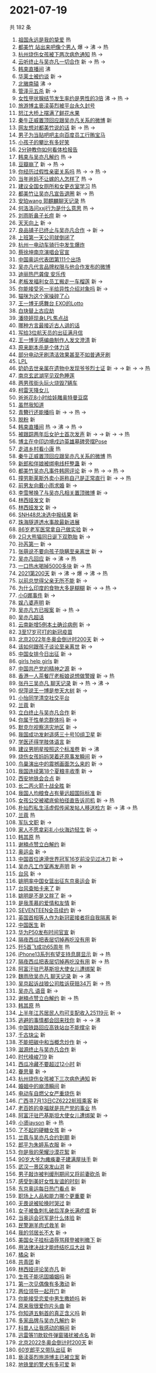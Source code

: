 # 2021-07-19

共 182 条

<!-- BEGIN -->
<!-- 最后更新时间 Mon Jul 19 2021 14:23:52 GMT+0800 (China Standard Time) -->

1. [祖国永远是我的挚爱](https://s.weibo.com//weibo?q=%23%E7%A5%96%E5%9B%BD%E6%B0%B8%E8%BF%9C%E6%98%AF%E6%88%91%E7%9A%84%E6%8C%9A%E7%88%B1%23&Refer=new_time)
   热
1. [都美竹 站出来吧像个男人](https://s.weibo.com//weibo?q=%E9%83%BD%E7%BE%8E%E7%AB%B9%20%E7%AB%99%E5%87%BA%E6%9D%A5%E5%90%A7%E5%83%8F%E4%B8%AA%E7%94%B7%E4%BA%BA&Refer=top)
   爆 -> 沸 -> 热
1. [杭州烧伤女孩被下两次病危通知](https://s.weibo.com//weibo?q=%23%E6%9D%AD%E5%B7%9E%E7%83%A7%E4%BC%A4%E5%A5%B3%E5%AD%A9%E8%A2%AB%E4%B8%8B%E4%B8%A4%E6%AC%A1%E7%97%85%E5%8D%B1%E9%80%9A%E7%9F%A5%23&Refer=top)
   热 ->
1. [云听终止与吴亦凡一切合作](https://s.weibo.com//weibo?q=%23%E4%BA%91%E5%90%AC%E7%BB%88%E6%AD%A2%E4%B8%8E%E5%90%B4%E4%BA%A6%E5%87%A1%E4%B8%80%E5%88%87%E5%90%88%E4%BD%9C%23&Refer=top)
   新 -> 热 ->
1. [韩束直播间](https://s.weibo.com//weibo?q=%E9%9F%A9%E6%9D%9F%E7%9B%B4%E6%92%AD%E9%97%B4&Refer=top)
   沸
1. [华莱士被约谈](https://s.weibo.com//weibo?q=%23%E5%8D%8E%E8%8E%B1%E5%A3%AB%E8%A2%AB%E7%BA%A6%E8%B0%88%23&Refer=top)
   新 ->
1. [北辙南辕](https://s.weibo.com//weibo?q=%E5%8C%97%E8%BE%99%E5%8D%97%E8%BE%95&Refer=top)
   沸 ->
1. [管泽元五杀](https://s.weibo.com//weibo?q=%23%E7%AE%A1%E6%B3%BD%E5%85%83%E4%BA%94%E6%9D%80%23&Refer=top)
   新 ->
1. [女性甲状腺结节发生率约是男性的3倍](https://s.weibo.com//weibo?q=%23%E5%A5%B3%E6%80%A7%E7%94%B2%E7%8A%B6%E8%85%BA%E7%BB%93%E8%8A%82%E5%8F%91%E7%94%9F%E7%8E%87%E7%BA%A6%E6%98%AF%E7%94%B7%E6%80%A7%E7%9A%843%E5%80%8D%23&Refer=top)
   沸 -> 热 ->
1. [旅游博主亵渎英烈被平台永久封号](https://s.weibo.com//weibo?q=%23%E6%97%85%E6%B8%B8%E5%8D%9A%E4%B8%BB%E4%BA%B5%E6%B8%8E%E8%8B%B1%E7%83%88%E8%A2%AB%E5%B9%B3%E5%8F%B0%E6%B0%B8%E4%B9%85%E5%B0%81%E5%8F%B7%23&Refer=top)
1. [怒江大桥上摆满了鲜花水果](https://s.weibo.com//weibo?q=%23%E6%80%92%E6%B1%9F%E5%A4%A7%E6%A1%A5%E4%B8%8A%E6%91%86%E6%BB%A1%E4%BA%86%E9%B2%9C%E8%8A%B1%E6%B0%B4%E6%9E%9C%23&Refer=top)
1. [秦牛正威置顶回应跟吴亦凡关系的微博](https://s.weibo.com//weibo?q=%E7%A7%A6%E7%89%9B%E6%AD%A3%E5%A8%81%E7%BD%AE%E9%A1%B6%E5%9B%9E%E5%BA%94%E8%B7%9F%E5%90%B4%E4%BA%A6%E5%87%A1%E5%85%B3%E7%B3%BB%E7%9A%84%E5%BE%AE%E5%8D%9A&Refer=top)
   新
1. [网友想对都美竹说的话](https://s.weibo.com//weibo?q=%23%E7%BD%91%E5%8F%8B%E6%83%B3%E5%AF%B9%E9%83%BD%E7%BE%8E%E7%AB%B9%E8%AF%B4%E7%9A%84%E8%AF%9D%23&Refer=top)
   新 -> 热 ->
1. [男子为当贴吧吧主向百度员工行贿宝马](https://s.weibo.com//weibo?q=%23%E7%94%B7%E5%AD%90%E4%B8%BA%E5%BD%93%E8%B4%B4%E5%90%A7%E5%90%A7%E4%B8%BB%E5%90%91%E7%99%BE%E5%BA%A6%E5%91%98%E5%B7%A5%E8%A1%8C%E8%B4%BF%E5%AE%9D%E9%A9%AC%23&Refer=top)
1. [小孩子的攀比有多好笑](https://s.weibo.com//weibo?q=%23%E5%B0%8F%E5%AD%A9%E5%AD%90%E7%9A%84%E6%94%80%E6%AF%94%E6%9C%89%E5%A4%9A%E5%A5%BD%E7%AC%91%23&Refer=top)
1. [2分钟教你如何看体检报告](https://s.weibo.com//weibo?q=%232%E5%88%86%E9%92%9F%E6%95%99%E4%BD%A0%E5%A6%82%E4%BD%95%E7%9C%8B%E4%BD%93%E6%A3%80%E6%8A%A5%E5%91%8A%23&Refer=top)
1. [韩束与吴亦凡解约](https://s.weibo.com//weibo?q=%23%E9%9F%A9%E6%9D%9F%E4%B8%8E%E5%90%B4%E4%BA%A6%E5%87%A1%E8%A7%A3%E7%BA%A6%23&Refer=top)
   热 ->
1. [豆瓣崩了](https://s.weibo.com//weibo?q=%23%E8%B1%86%E7%93%A3%E5%B4%A9%E4%BA%86%23&Refer=top)
   新 -> 热 ->
1. [你经历过假性亲密关系吗](https://s.weibo.com//weibo?q=%23%E4%BD%A0%E7%BB%8F%E5%8E%86%E8%BF%87%E5%81%87%E6%80%A7%E4%BA%B2%E5%AF%86%E5%85%B3%E7%B3%BB%E5%90%97%23&Refer=top)
   热 -> -> 热 ->
1. [当年爸妈不让嫁的人怎样了](https://s.weibo.com//weibo?q=%23%E5%BD%93%E5%B9%B4%E7%88%B8%E5%A6%88%E4%B8%8D%E8%AE%A9%E5%AB%81%E7%9A%84%E4%BA%BA%E6%80%8E%E6%A0%B7%E4%BA%86%23&Refer=top)
   热 ->
1. [建议全国女厕所和女更衣室学习](https://s.weibo.com//weibo?q=%23%E5%BB%BA%E8%AE%AE%E5%85%A8%E5%9B%BD%E5%A5%B3%E5%8E%95%E6%89%80%E5%92%8C%E5%A5%B3%E6%9B%B4%E8%A1%A3%E5%AE%A4%E5%AD%A6%E4%B9%A0%23&Refer=top)
   热
1. [都美竹让吴亦凡宣告退圈](https://s.weibo.com//weibo?q=%23%E9%83%BD%E7%BE%8E%E7%AB%B9%E8%AE%A9%E5%90%B4%E4%BA%A6%E5%87%A1%E5%AE%A3%E5%91%8A%E9%80%80%E5%9C%88%23&Refer=top)
   新 -> 热
1. [安珀wang 郭麒麟聊天记录](https://s.weibo.com//weibo?q=%E5%AE%89%E7%8F%80wang%20%E9%83%AD%E9%BA%92%E9%BA%9F%E8%81%8A%E5%A4%A9%E8%AE%B0%E5%BD%95&Refer=top)
   热
1. [何洛洛问xxj行为是什么意思](https://s.weibo.com//weibo?q=%23%E4%BD%95%E6%B4%9B%E6%B4%9B%E9%97%AExxj%E8%A1%8C%E4%B8%BA%E6%98%AF%E4%BB%80%E4%B9%88%E6%84%8F%E6%80%9D%23&Refer=top)
   热 ->
1. [刘雨昕鼻子长痘](https://s.weibo.com//weibo?q=%23%E5%88%98%E9%9B%A8%E6%98%95%E9%BC%BB%E5%AD%90%E9%95%BF%E7%97%98%23&Refer=top)
   新 ->
1. [天天向上](https://s.weibo.com//weibo?q=%E5%A4%A9%E5%A4%A9%E5%90%91%E4%B8%8A&Refer=top)
   新 ->
1. [良品铺子已终止与吴亦凡合作](https://s.weibo.com//weibo?q=%23%E8%89%AF%E5%93%81%E9%93%BA%E5%AD%90%E5%B7%B2%E7%BB%88%E6%AD%A2%E4%B8%8E%E5%90%B4%E4%BA%A6%E5%87%A1%E5%90%88%E4%BD%9C%23&Refer=top)
   -> 新 ->
1. [上班第一天公司就倒闭了](https://s.weibo.com//weibo?q=%23%E4%B8%8A%E7%8F%AD%E7%AC%AC%E4%B8%80%E5%A4%A9%E5%85%AC%E5%8F%B8%E5%B0%B1%E5%80%92%E9%97%AD%E4%BA%86%23&Refer=top)
1. [杭州一电动车骑行中发生爆炸](https://s.weibo.com//weibo?q=%23%E6%9D%AD%E5%B7%9E%E4%B8%80%E7%94%B5%E5%8A%A8%E8%BD%A6%E9%AA%91%E8%A1%8C%E4%B8%AD%E5%8F%91%E7%94%9F%E7%88%86%E7%82%B8%23&Refer=top)
1. [蔡徐坤南京演唱会官宣](https://s.weibo.com//weibo?q=%23%E8%94%A1%E5%BE%90%E5%9D%A4%E5%8D%97%E4%BA%AC%E6%BC%94%E5%94%B1%E4%BC%9A%E5%AE%98%E5%AE%A3%23&Refer=top)
1. [中国奥运代表团第111个出场](https://s.weibo.com//weibo?q=%23%E4%B8%AD%E5%9B%BD%E5%A5%A5%E8%BF%90%E4%BB%A3%E8%A1%A8%E5%9B%A2%E7%AC%AC111%E4%B8%AA%E5%87%BA%E5%9C%BA%23&Refer=top)
1. [吴亦凡代言品牌权限与他合作发布的微博](https://s.weibo.com//weibo?q=%23%E5%90%B4%E4%BA%A6%E5%87%A1%E4%BB%A3%E8%A8%80%E5%93%81%E7%89%8C%E6%9D%83%E9%99%90%E4%B8%8E%E4%BB%96%E5%90%88%E4%BD%9C%E5%8F%91%E5%B8%83%E7%9A%84%E5%BE%AE%E5%8D%9A%23&Refer=top)
1. [迪丽热巴龚俊 安乐传](https://s.weibo.com//weibo?q=%E8%BF%AA%E4%B8%BD%E7%83%AD%E5%B7%B4%E9%BE%9A%E4%BF%8A%20%E5%AE%89%E4%B9%90%E4%BC%A0&Refer=top)
1. [老板发福利女员工搬走一车榴莲](https://s.weibo.com//weibo?q=%23%E8%80%81%E6%9D%BF%E5%8F%91%E7%A6%8F%E5%88%A9%E5%A5%B3%E5%91%98%E5%B7%A5%E6%90%AC%E8%B5%B0%E4%B8%80%E8%BD%A6%E6%A6%B4%E8%8E%B2%23&Refer=top)
   新 ->
1. [你能接受另一半给异性介绍对象吗](https://s.weibo.com//weibo?q=%23%E4%BD%A0%E8%83%BD%E6%8E%A5%E5%8F%97%E5%8F%A6%E4%B8%80%E5%8D%8A%E7%BB%99%E5%BC%82%E6%80%A7%E4%BB%8B%E7%BB%8D%E5%AF%B9%E8%B1%A1%E5%90%97%23&Refer=top)
   新 ->
1. [猫咪为这个家操碎了心](https://s.weibo.com//weibo?q=%23%E7%8C%AB%E5%92%AA%E4%B8%BA%E8%BF%99%E4%B8%AA%E5%AE%B6%E6%93%8D%E7%A2%8E%E4%BA%86%E5%BF%83%23&Refer=top)
1. [王一博无感舞台 EXO的Lotto](https://s.weibo.com//weibo?q=%E7%8E%8B%E4%B8%80%E5%8D%9A%E6%97%A0%E6%84%9F%E8%88%9E%E5%8F%B0%20EXO%E7%9A%84Lotto&Refer=top)
1. [白玦替上古应劫](https://s.weibo.com//weibo?q=%23%E7%99%BD%E7%8E%A6%E6%9B%BF%E4%B8%8A%E5%8F%A4%E5%BA%94%E5%8A%AB%23&Refer=top)
1. [潘晓婷现身LPL焦点战](https://s.weibo.com//weibo?q=%23%E6%BD%98%E6%99%93%E5%A9%B7%E7%8E%B0%E8%BA%ABLPL%E7%84%A6%E7%82%B9%E6%88%98%23&Refer=top)
1. [哪种方言最接近古人讲的话](https://s.weibo.com//weibo?q=%23%E5%93%AA%E7%A7%8D%E6%96%B9%E8%A8%80%E6%9C%80%E6%8E%A5%E8%BF%91%E5%8F%A4%E4%BA%BA%E8%AE%B2%E7%9A%84%E8%AF%9D%23&Refer=top)
1. [写给3位航天员的出征满月信](https://s.weibo.com//weibo?q=%23%E5%86%99%E7%BB%993%E4%BD%8D%E8%88%AA%E5%A4%A9%E5%91%98%E7%9A%84%E5%87%BA%E5%BE%81%E6%BB%A1%E6%9C%88%E4%BF%A1%23&Refer=top)
1. [王一博无感编曲制作人发文澄清](https://s.weibo.com//weibo?q=%23%E7%8E%8B%E4%B8%80%E5%8D%9A%E6%97%A0%E6%84%9F%E7%BC%96%E6%9B%B2%E5%88%B6%E4%BD%9C%E4%BA%BA%E5%8F%91%E6%96%87%E6%BE%84%E6%B8%85%23&Refer=top)
   新
1. [原来剧本杀是个体力活](https://s.weibo.com//weibo?q=%23%E5%8E%9F%E6%9D%A5%E5%89%A7%E6%9C%AC%E6%9D%80%E6%98%AF%E4%B8%AA%E4%BD%93%E5%8A%9B%E6%B4%BB%23&Refer=top)
1. [部分电动牙刷清洁效果甚至不如普通牙刷](https://s.weibo.com//weibo?q=%23%E9%83%A8%E5%88%86%E7%94%B5%E5%8A%A8%E7%89%99%E5%88%B7%E6%B8%85%E6%B4%81%E6%95%88%E6%9E%9C%E7%94%9A%E8%87%B3%E4%B8%8D%E5%A6%82%E6%99%AE%E9%80%9A%E7%89%99%E5%88%B7%23&Refer=top)
1. [LPL](https://s.weibo.com//weibo?q=LPL&Refer=top)
1. [奶奶去世亲属在遗物中发现爷爷烈士证](https://s.weibo.com//weibo?q=%23%E5%A5%B6%E5%A5%B6%E5%8E%BB%E4%B8%96%E4%BA%B2%E5%B1%9E%E5%9C%A8%E9%81%97%E7%89%A9%E4%B8%AD%E5%8F%91%E7%8E%B0%E7%88%B7%E7%88%B7%E7%83%88%E5%A3%AB%E8%AF%81%23&Refer=top)
   新 -> -> 新 -> -> 热
1. [南京玄武湖罕见双色睡莲](https://s.weibo.com//weibo?q=%23%E5%8D%97%E4%BA%AC%E7%8E%84%E6%AD%A6%E6%B9%96%E7%BD%95%E8%A7%81%E5%8F%8C%E8%89%B2%E7%9D%A1%E8%8E%B2%23&Refer=top)
1. [两男孩街头玩火烧毁7辆车](https://s.weibo.com//weibo?q=%23%E4%B8%A4%E7%94%B7%E5%AD%A9%E8%A1%97%E5%A4%B4%E7%8E%A9%E7%81%AB%E7%83%A7%E6%AF%817%E8%BE%86%E8%BD%A6%23&Refer=top)
1. [柯雷天降女儿](https://s.weibo.com//weibo?q=%23%E6%9F%AF%E9%9B%B7%E5%A4%A9%E9%99%8D%E5%A5%B3%E5%84%BF%23&Refer=top)
1. [爸爸花8小时给娃雕奥特曼豆腐](https://s.weibo.com//weibo?q=%23%E7%88%B8%E7%88%B8%E8%8A%B18%E5%B0%8F%E6%97%B6%E7%BB%99%E5%A8%83%E9%9B%95%E5%A5%A5%E7%89%B9%E6%9B%BC%E8%B1%86%E8%85%90%23&Refer=top)
1. [虽然我知道](https://s.weibo.com//weibo?q=%E8%99%BD%E7%84%B6%E6%88%91%E7%9F%A5%E9%81%93&Refer=top)
1. [青簪行还能播吗](https://s.weibo.com//weibo?q=%23%E9%9D%92%E7%B0%AA%E8%A1%8C%E8%BF%98%E8%83%BD%E6%92%AD%E5%90%97%23&Refer=top)
   新 -> -> 热 ->
1. [脱粉](https://s.weibo.com//weibo?q=%23%E8%84%B1%E7%B2%89%23&Refer=top) 新
1. [韩束直播间](https://s.weibo.com//weibo?q=%23%E9%9F%A9%E6%9D%9F%E7%9B%B4%E6%92%AD%E9%97%B4%23&Refer=top)
   热 -> 沸 -> 热 ->
1. [被跟踪两年后女护士首次发声](https://s.weibo.com//weibo?q=%23%E8%A2%AB%E8%B7%9F%E8%B8%AA%E4%B8%A4%E5%B9%B4%E5%90%8E%E5%A5%B3%E6%8A%A4%E5%A3%AB%E9%A6%96%E6%AC%A1%E5%8F%91%E5%A3%B0%23&Refer=top)
   新 -> -> 新 -> -> 热
1. [博主在中印边境戍边英雄墓碑旁摆Pose](https://s.weibo.com//weibo?q=%23%E5%8D%9A%E4%B8%BB%E5%9C%A8%E4%B8%AD%E5%8D%B0%E8%BE%B9%E5%A2%83%E6%88%8D%E8%BE%B9%E8%8B%B1%E9%9B%84%E5%A2%93%E7%A2%91%E6%97%81%E6%91%86Pose%23&Refer=top)
1. [走进乡村看小康](https://s.weibo.com//weibo?q=%23%E8%B5%B0%E8%BF%9B%E4%B9%A1%E6%9D%91%E7%9C%8B%E5%B0%8F%E5%BA%B7%23&Refer=new_time)
   热
1. [秦牛正威置顶回应跟吴亦凡关系的微博](https://s.weibo.com//weibo?q=%23%E7%A7%A6%E7%89%9B%E6%AD%A3%E5%A8%81%E7%BD%AE%E9%A1%B6%E5%9B%9E%E5%BA%94%E8%B7%9F%E5%90%B4%E4%BA%A6%E5%87%A1%E5%85%B3%E7%B3%BB%E7%9A%84%E5%BE%AE%E5%8D%9A%23&Refer=top)
   热
1. [新郎和伴娘被绑电线杆整蛊](https://s.weibo.com//weibo?q=%23%E6%96%B0%E9%83%8E%E5%92%8C%E4%BC%B4%E5%A8%98%E8%A2%AB%E7%BB%91%E7%94%B5%E7%BA%BF%E6%9D%86%E6%95%B4%E8%9B%8A%23&Refer=top)
   新 ->
1. [都美竹吴亦凡事件韩网评论](https://s.weibo.com//weibo?q=%23%E9%83%BD%E7%BE%8E%E7%AB%B9%E5%90%B4%E4%BA%A6%E5%87%A1%E4%BA%8B%E4%BB%B6%E9%9F%A9%E7%BD%91%E8%AF%84%E8%AE%BA%23&Refer=top)
   新 -> 热 -> -> 热 ->
1. [撞劳斯莱斯外卖小哥称自己是正常直行](https://s.weibo.com//weibo?q=%23%E6%92%9E%E5%8A%B3%E6%96%AF%E8%8E%B1%E6%96%AF%E5%A4%96%E5%8D%96%E5%B0%8F%E5%93%A5%E7%A7%B0%E8%87%AA%E5%B7%B1%E6%98%AF%E6%AD%A3%E5%B8%B8%E7%9B%B4%E8%A1%8C%23&Refer=top)
   新 -> -> 热
1. [前男友向戴小雨求婚](https://s.weibo.com//weibo?q=%23%E5%89%8D%E7%94%B7%E5%8F%8B%E5%90%91%E6%88%B4%E5%B0%8F%E9%9B%A8%E6%B1%82%E5%A9%9A%23&Refer=top)
   新 ->
1. [李雪琴换了与吴亦凡相关置顶微博](https://s.weibo.com//weibo?q=%23%E6%9D%8E%E9%9B%AA%E7%90%B4%E6%8D%A2%E4%BA%86%E4%B8%8E%E5%90%B4%E4%BA%A6%E5%87%A1%E7%9B%B8%E5%85%B3%E7%BD%AE%E9%A1%B6%E5%BE%AE%E5%8D%9A%23&Refer=top)
   新 ->
1. [林西娅发文](https://s.weibo.com//weibo?q=%E6%9E%97%E8%A5%BF%E5%A8%85%E5%8F%91%E6%96%87&Refer=top)
   新
1. [林西娅发文](https://s.weibo.com//weibo?q=%23%E6%9E%97%E8%A5%BF%E5%A8%85%E5%8F%91%E6%96%87%23&Refer=top)
   新 ->
1. [SNH48总决选中报结果](https://s.weibo.com//weibo?q=%23SNH48%E6%80%BB%E5%86%B3%E9%80%89%E4%B8%AD%E6%8A%A5%E7%BB%93%E6%9E%9C%23&Refer=top)
   新
1. [珠海隧道透水事故最新进展](https://s.weibo.com//weibo?q=%23%E7%8F%A0%E6%B5%B7%E9%9A%A7%E9%81%93%E9%80%8F%E6%B0%B4%E4%BA%8B%E6%95%85%E6%9C%80%E6%96%B0%E8%BF%9B%E5%B1%95%23&Refer=top)
1. [86岁老军医常拿自己做实验](https://s.weibo.com//weibo?q=%2386%E5%B2%81%E8%80%81%E5%86%9B%E5%8C%BB%E5%B8%B8%E6%8B%BF%E8%87%AA%E5%B7%B1%E5%81%9A%E5%AE%9E%E9%AA%8C%23&Refer=top)
   新 ->
1. [2只大熊猫同日诞下双胞胎](https://s.weibo.com//weibo?q=%232%E5%8F%AA%E5%A4%A7%E7%86%8A%E7%8C%AB%E5%90%8C%E6%97%A5%E8%AF%9E%E4%B8%8B%E5%8F%8C%E8%83%9E%E8%83%8E%23&Refer=top)
   新 ->
1. [孙芮第一](https://s.weibo.com//weibo?q=%23%E5%AD%99%E8%8A%AE%E7%AC%AC%E4%B8%80%23&Refer=top)
   新 ->
1. [张萌说不要向孩子隐瞒至亲离世](https://s.weibo.com//weibo?q=%23%E5%BC%A0%E8%90%8C%E8%AF%B4%E4%B8%8D%E8%A6%81%E5%90%91%E5%AD%A9%E5%AD%90%E9%9A%90%E7%9E%92%E8%87%B3%E4%BA%B2%E7%A6%BB%E4%B8%96%23&Refer=top)
   新 ->
1. [吴亦凡回应](https://s.weibo.com//weibo?q=%23%E5%90%B4%E4%BA%A6%E5%87%A1%E5%9B%9E%E5%BA%94%23&Refer=top)
   新 -> 沸 -> 热
1. [一口热水喝掉5000多块](https://s.weibo.com//weibo?q=%23%E4%B8%80%E5%8F%A3%E7%83%AD%E6%B0%B4%E5%96%9D%E6%8E%895000%E5%A4%9A%E5%9D%97%23&Refer=top)
   新 -> 热
1. [2021第200天](https://s.weibo.com//weibo?q=%232021%E7%AC%AC200%E5%A4%A9%23&Refer=top)
   新 -> 沸 -> 爆 -> 沸 -> 热
1. [以前总觉得父亲无所不能](https://s.weibo.com//weibo?q=%23%E4%BB%A5%E5%89%8D%E6%80%BB%E8%A7%89%E5%BE%97%E7%88%B6%E4%BA%B2%E6%97%A0%E6%89%80%E4%B8%8D%E8%83%BD%23&Refer=top)
   新 ->
1. [为什么印度的食物大多是糊糊](https://s.weibo.com//weibo?q=%23%E4%B8%BA%E4%BB%80%E4%B9%88%E5%8D%B0%E5%BA%A6%E7%9A%84%E9%A3%9F%E7%89%A9%E5%A4%A7%E5%A4%9A%E6%98%AF%E7%B3%8A%E7%B3%8A%23&Refer=top)
   新 -> -> 热 ->
1. [小G娜事件](https://s.weibo.com//weibo?q=%23%E5%B0%8FG%E5%A8%9C%E4%BA%8B%E4%BB%B6%23&Refer=top)
   新 ->
1. [娱八婆声明](https://s.weibo.com//weibo?q=%23%E5%A8%B1%E5%85%AB%E5%A9%86%E5%A3%B0%E6%98%8E%23&Refer=top)
   新
1. [吴亦凡方已报案](https://s.weibo.com//weibo?q=%23%E5%90%B4%E4%BA%A6%E5%87%A1%E6%96%B9%E5%B7%B2%E6%8A%A5%E6%A1%88%23&Refer=top)
   新 -> 热 ->
1. [吴亦凡超话](https://s.weibo.com//weibo?q=%23%E5%90%B4%E4%BA%A6%E5%87%A1%E8%B6%85%E8%AF%9D%23&Refer=top)
1. [云南新增5例本土确诊病例](https://s.weibo.com//weibo?q=%23%E4%BA%91%E5%8D%97%E6%96%B0%E5%A2%9E5%E4%BE%8B%E6%9C%AC%E5%9C%9F%E7%A1%AE%E8%AF%8A%E7%97%85%E4%BE%8B%23&Refer=top)
   新 ->
1. [3至17岁可打的新冠疫苗](https://s.weibo.com//weibo?q=%233%E8%87%B317%E5%B2%81%E5%8F%AF%E6%89%93%E7%9A%84%E6%96%B0%E5%86%A0%E7%96%AB%E8%8B%97%23&Refer=top)
1. [北京2022年冬奥会倒计时200天](https://s.weibo.com//weibo?q=%23%E5%8C%97%E4%BA%AC2022%E5%B9%B4%E5%86%AC%E5%A5%A5%E4%BC%9A%E5%80%92%E8%AE%A1%E6%97%B6200%E5%A4%A9%23&Refer=top)
   新 ->
1. [该如何跟孩子谈论至亲离世](https://s.weibo.com//weibo?q=%23%E8%AF%A5%E5%A6%82%E4%BD%95%E8%B7%9F%E5%AD%A9%E5%AD%90%E8%B0%88%E8%AE%BA%E8%87%B3%E4%BA%B2%E7%A6%BB%E4%B8%96%23&Refer=top)
   新 ->
1. [中国女排今日出征](https://s.weibo.com//weibo?q=%23%E4%B8%AD%E5%9B%BD%E5%A5%B3%E6%8E%92%E4%BB%8A%E6%97%A5%E5%87%BA%E5%BE%81%23&Refer=top)
   新 ->
1. [girls help girls](https://s.weibo.com//weibo?q=girls%20help%20girls&Refer=top)
   新
1. [中国共产党的精神之源](https://s.weibo.com//weibo?q=%23%E4%B8%AD%E5%9B%BD%E5%85%B1%E4%BA%A7%E5%85%9A%E7%9A%84%E7%B2%BE%E7%A5%9E%E4%B9%8B%E6%BA%90%23&Refer=top)
   新 ->
1. [香港一人茶餐厅老板娘说想做警嫂](https://s.weibo.com//weibo?q=%23%E9%A6%99%E6%B8%AF%E4%B8%80%E4%BA%BA%E8%8C%B6%E9%A4%90%E5%8E%85%E8%80%81%E6%9D%BF%E5%A8%98%E8%AF%B4%E6%83%B3%E5%81%9A%E8%AD%A6%E5%AB%82%23&Refer=top)
   新 -> 热
1. [张丹三吴亦凡 聊天记录](https://s.weibo.com//weibo?q=%E5%BC%A0%E4%B8%B9%E4%B8%89%E5%90%B4%E4%BA%A6%E5%87%A1%20%E8%81%8A%E5%A4%A9%E8%AE%B0%E5%BD%95&Refer=top)
   新 -> 热 -> 沸 ->
1. [倪萍说王一博是参天大树](https://s.weibo.com//weibo?q=%23%E5%80%AA%E8%90%8D%E8%AF%B4%E7%8E%8B%E4%B8%80%E5%8D%9A%E6%98%AF%E5%8F%82%E5%A4%A9%E5%A4%A7%E6%A0%91%23&Refer=top)
   新 ->
1. [小怡同学清空社交平台](https://s.weibo.com//weibo?q=%23%E5%B0%8F%E6%80%A1%E5%90%8C%E5%AD%A6%E6%B8%85%E7%A9%BA%E7%A4%BE%E4%BA%A4%E5%B9%B3%E5%8F%B0%23&Refer=top)
1. [兰蔻](https://s.weibo.com//weibo?q=%E5%85%B0%E8%94%BB&Refer=top) 新
1. [立白终止与吴亦凡合作](https://s.weibo.com//weibo?q=%23%E7%AB%8B%E7%99%BD%E7%BB%88%E6%AD%A2%E4%B8%8E%E5%90%B4%E4%BA%A6%E5%87%A1%E5%90%88%E4%BD%9C%23&Refer=top)
   新
1. [你属于性单恋群体吗](https://s.weibo.com//weibo?q=%23%E4%BD%A0%E5%B1%9E%E4%BA%8E%E6%80%A7%E5%8D%95%E6%81%8B%E7%BE%A4%E4%BD%93%E5%90%97%23&Refer=top)
   新 ->
1. [默克尔视察洪灾地区](https://s.weibo.com//weibo?q=%23%E9%BB%98%E5%85%8B%E5%B0%94%E8%A7%86%E5%AF%9F%E6%B4%AA%E7%81%BE%E5%9C%B0%E5%8C%BA%23&Refer=top)
   新 ->
1. [我国成功发射遥感三十号10组卫星](https://s.weibo.com//weibo?q=%23%E6%88%91%E5%9B%BD%E6%88%90%E5%8A%9F%E5%8F%91%E5%B0%84%E9%81%A5%E6%84%9F%E4%B8%89%E5%8D%81%E5%8F%B710%E7%BB%84%E5%8D%AB%E6%98%9F%23&Refer=top)
   新
1. [学医还得学肢体语言](https://s.weibo.com//weibo?q=%23%E5%AD%A6%E5%8C%BB%E8%BF%98%E5%BE%97%E5%AD%A6%E8%82%A2%E4%BD%93%E8%AF%AD%E8%A8%80%23&Refer=top)
   新
1. [建议男明星按照这个标准卷](https://s.weibo.com//weibo?q=%23%E5%BB%BA%E8%AE%AE%E7%94%B7%E6%98%8E%E6%98%9F%E6%8C%89%E7%85%A7%E8%BF%99%E4%B8%AA%E6%A0%87%E5%87%86%E5%8D%B7%23&Refer=top)
   新 -> 沸
1. [烧伤女孩妈妈哭着还原事发瞬间](https://s.weibo.com//weibo?q=%23%E7%83%A7%E4%BC%A4%E5%A5%B3%E5%AD%A9%E5%A6%88%E5%A6%88%E5%93%AD%E7%9D%80%E8%BF%98%E5%8E%9F%E4%BA%8B%E5%8F%91%E7%9E%AC%E9%97%B4%23&Refer=top)
   新 ->
1. [鸟巢演出中的震撼画面怎么来的](https://s.weibo.com//weibo?q=%23%E9%B8%9F%E5%B7%A2%E6%BC%94%E5%87%BA%E4%B8%AD%E7%9A%84%E9%9C%87%E6%92%BC%E7%94%BB%E9%9D%A2%E6%80%8E%E4%B9%88%E6%9D%A5%E7%9A%84%23&Refer=top)
   新 ->
1. [我国连续第18个夏粮丰收季](https://s.weibo.com//weibo?q=%23%E6%88%91%E5%9B%BD%E8%BF%9E%E7%BB%AD%E7%AC%AC18%E4%B8%AA%E5%A4%8F%E7%B2%AE%E4%B8%B0%E6%94%B6%E5%AD%A3%23&Refer=top)
   新 ->
1. [西安地铁会合点](https://s.weibo.com//weibo?q=%23%E8%A5%BF%E5%AE%89%E5%9C%B0%E9%93%81%E4%BC%9A%E5%90%88%E7%82%B9%23&Refer=top)
   新
1. [长二丙火箭十战全胜](https://s.weibo.com//weibo?q=%23%E9%95%BF%E4%BA%8C%E4%B8%99%E7%81%AB%E7%AE%AD%E5%8D%81%E6%88%98%E5%85%A8%E8%83%9C%23&Refer=top)
   新
1. [我国人均粮食占有量远超国际标准](https://s.weibo.com//weibo?q=%23%E6%88%91%E5%9B%BD%E4%BA%BA%E5%9D%87%E7%B2%AE%E9%A3%9F%E5%8D%A0%E6%9C%89%E9%87%8F%E8%BF%9C%E8%B6%85%E5%9B%BD%E9%99%85%E6%A0%87%E5%87%86%23&Refer=top)
   新
1. [女孩公交被裙底偷拍径直告诉司机](https://s.weibo.com//weibo?q=%23%E5%A5%B3%E5%AD%A9%E5%85%AC%E4%BA%A4%E8%A2%AB%E8%A3%99%E5%BA%95%E5%81%B7%E6%8B%8D%E5%BE%84%E7%9B%B4%E5%91%8A%E8%AF%89%E5%8F%B8%E6%9C%BA%23&Refer=top)
   新 -> 热
1. [朴灿烈私生活虚假传闻发帖人移送检方](https://s.weibo.com//weibo?q=%23%E6%9C%B4%E7%81%BF%E7%83%88%E7%A7%81%E7%94%9F%E6%B4%BB%E8%99%9A%E5%81%87%E4%BC%A0%E9%97%BB%E5%8F%91%E5%B8%96%E4%BA%BA%E7%A7%BB%E9%80%81%E6%A3%80%E6%96%B9%23&Refer=top)
   新 -> 沸 -> 热
1. [兰蔻](https://s.weibo.com//weibo?q=%23%E5%85%B0%E8%94%BB%23&Refer=top) 热
1. [军队文职](https://s.weibo.com//weibo?q=%23%E5%86%9B%E9%98%9F%E6%96%87%E8%81%8C%23&Refer=top)
   新 ->
1. [家人不愿拿彩礼小伙海边轻生](https://s.weibo.com//weibo?q=%23%E5%AE%B6%E4%BA%BA%E4%B8%8D%E6%84%BF%E6%8B%BF%E5%BD%A9%E7%A4%BC%E5%B0%8F%E4%BC%99%E6%B5%B7%E8%BE%B9%E8%BD%BB%E7%94%9F%23&Refer=top)
   新 ->
1. [韩其原](https://s.weibo.com//weibo?q=%E9%9F%A9%E5%85%B6%E5%8E%9F&Refer=top) 热
1. [谢楠点赞立白解约](https://s.weibo.com//weibo?q=%E8%B0%A2%E6%A5%A0%E7%82%B9%E8%B5%9E%E7%AB%8B%E7%99%BD%E8%A7%A3%E7%BA%A6&Refer=top)
   新
1. [奥运会](https://s.weibo.com//weibo?q=%E5%A5%A5%E8%BF%90%E4%BC%9A&Refer=top) 新
   ->
1. [中国首位速滑世界冠军16岁前没见过冰刀](https://s.weibo.com//weibo?q=%23%E4%B8%AD%E5%9B%BD%E9%A6%96%E4%BD%8D%E9%80%9F%E6%BB%91%E4%B8%96%E7%95%8C%E5%86%A0%E5%86%9B16%E5%B2%81%E5%89%8D%E6%B2%A1%E8%A7%81%E8%BF%87%E5%86%B0%E5%88%80%23&Refer=top)
   新 ->
1. [吴亦凡工作室再发声明](https://s.weibo.com//weibo?q=%23%E5%90%B4%E4%BA%A6%E5%87%A1%E5%B7%A5%E4%BD%9C%E5%AE%A4%E5%86%8D%E5%8F%91%E5%A3%B0%E6%98%8E%23&Refer=top)
   新 ->
1. [台风](https://s.weibo.com//weibo?q=%E5%8F%B0%E9%A3%8E&Refer=top) 新 ->
1. [姚明率中国女篮出征东京奥运会](https://s.weibo.com//weibo?q=%23%E5%A7%9A%E6%98%8E%E7%8E%87%E4%B8%AD%E5%9B%BD%E5%A5%B3%E7%AF%AE%E5%87%BA%E5%BE%81%E4%B8%9C%E4%BA%AC%E5%A5%A5%E8%BF%90%E4%BC%9A%23&Refer=top)
   新
1. [台风查帕卡来了](https://s.weibo.com//weibo?q=%23%E5%8F%B0%E9%A3%8E%E6%9F%A5%E5%B8%95%E5%8D%A1%E6%9D%A5%E4%BA%86%23&Refer=top)
   新
1. [姚明是不是又胖了](https://s.weibo.com//weibo?q=%23%E5%A7%9A%E6%98%8E%E6%98%AF%E4%B8%8D%E6%98%AF%E5%8F%88%E8%83%96%E4%BA%86%23&Refer=top)
   新 ->
1. [是我羡慕的爱情和友情](https://s.weibo.com//weibo?q=%23%E6%98%AF%E6%88%91%E7%BE%A1%E6%85%95%E7%9A%84%E7%88%B1%E6%83%85%E5%92%8C%E5%8F%8B%E6%83%85%23&Refer=top)
   新
1. [SEVENTEEN全员续约](https://s.weibo.com//weibo?q=%23SEVENTEEN%E5%85%A8%E5%91%98%E7%BB%AD%E7%BA%A6%23&Refer=top)
   新 ->
1. [英国首相等人作为新冠密接者将自我隔离](https://s.weibo.com//weibo?q=%23%E8%8B%B1%E5%9B%BD%E9%A6%96%E7%9B%B8%E7%AD%89%E4%BA%BA%E4%BD%9C%E4%B8%BA%E6%96%B0%E5%86%A0%E5%AF%86%E6%8E%A5%E8%80%85%E5%B0%86%E8%87%AA%E6%88%91%E9%9A%94%E7%A6%BB%23&Refer=top)
   新
1. [中国医生](https://s.weibo.com//weibo?q=%E4%B8%AD%E5%9B%BD%E5%8C%BB%E7%94%9F&Refer=top)
   新
1. [华为P50发布时间官宣](https://s.weibo.com//weibo?q=%23%E5%8D%8E%E4%B8%BAP50%E5%8F%91%E5%B8%83%E6%97%B6%E9%97%B4%E5%AE%98%E5%AE%A3%23&Refer=top)
   新
1. [隔夜西瓜把表层切掉再吃没有用](https://s.weibo.com//weibo?q=%E9%9A%94%E5%A4%9C%E8%A5%BF%E7%93%9C%E6%8A%8A%E8%A1%A8%E5%B1%82%E5%88%87%E6%8E%89%E5%86%8D%E5%90%83%E6%B2%A1%E6%9C%89%E7%94%A8&Refer=top)
   新
1. [歼5首飞成功65周年](https://s.weibo.com//weibo?q=%23%E6%AD%BC5%E9%A6%96%E9%A3%9E%E6%88%90%E5%8A%9F65%E5%91%A8%E5%B9%B4%23&Refer=new_time)
   热
1. [iPhone13系列有望支持息屏显示](https://s.weibo.com//weibo?q=%23iPhone13%E7%B3%BB%E5%88%97%E6%9C%89%E6%9C%9B%E6%94%AF%E6%8C%81%E6%81%AF%E5%B1%8F%E6%98%BE%E7%A4%BA%23&Refer=top)
   新 -> 热
1. [隔夜西瓜把表层切掉再吃没有用](https://s.weibo.com//weibo?q=%23%E9%9A%94%E5%A4%9C%E8%A5%BF%E7%93%9C%E6%8A%8A%E8%A1%A8%E5%B1%82%E5%88%87%E6%8E%89%E5%86%8D%E5%90%83%E6%B2%A1%E6%9C%89%E7%94%A8%23&Refer=top)
   新 -> 热
1. [阿富汗驻巴基斯坦大使女儿遭绑架](https://s.weibo.com//weibo?q=%E9%98%BF%E5%AF%8C%E6%B1%97%E9%A9%BB%E5%B7%B4%E5%9F%BA%E6%96%AF%E5%9D%A6%E5%A4%A7%E4%BD%BF%E5%A5%B3%E5%84%BF%E9%81%AD%E7%BB%91%E6%9E%B6&Refer=top)
   新
1. [魏雨欣吴亦凡 聊天记录](https://s.weibo.com//weibo?q=%E9%AD%8F%E9%9B%A8%E6%AC%A3%E5%90%B4%E4%BA%A6%E5%87%A1%20%E8%81%8A%E5%A4%A9%E8%AE%B0%E5%BD%95&Refer=top)
   新 -> 沸
1. [吴京起诉战狼公司胜诉获赔34万](https://s.weibo.com//weibo?q=%23%E5%90%B4%E4%BA%AC%E8%B5%B7%E8%AF%89%E6%88%98%E7%8B%BC%E5%85%AC%E5%8F%B8%E8%83%9C%E8%AF%89%E8%8E%B7%E8%B5%9434%E4%B8%87%23&Refer=top)
   新 -> 热
1. [吴亦凡 语音](https://s.weibo.com//weibo?q=%E5%90%B4%E4%BA%A6%E5%87%A1%20%E8%AF%AD%E9%9F%B3&Refer=top)
   新 ->
1. [谢楠点赞立白解约](https://s.weibo.com//weibo?q=%23%E8%B0%A2%E6%A5%A0%E7%82%B9%E8%B5%9E%E7%AB%8B%E7%99%BD%E8%A7%A3%E7%BA%A6%23&Refer=top)
   新 -> 热
1. [韩其原](https://s.weibo.com//weibo?q=%23%E9%9F%A9%E5%85%B6%E5%8E%9F%23&Refer=top)
   热
1. [上半年江苏居民人均可支配收入25119元](https://s.weibo.com//weibo?q=%23%E4%B8%8A%E5%8D%8A%E5%B9%B4%E6%B1%9F%E8%8B%8F%E5%B1%85%E6%B0%91%E4%BA%BA%E5%9D%87%E5%8F%AF%E6%94%AF%E9%85%8D%E6%94%B6%E5%85%A525119%E5%85%83%23&Refer=top)
   新 ->
1. [逃避的事情都会回来找你](https://s.weibo.com//weibo?q=%23%E9%80%83%E9%81%BF%E7%9A%84%E4%BA%8B%E6%83%85%E9%83%BD%E4%BC%9A%E5%9B%9E%E6%9D%A5%E6%89%BE%E4%BD%A0%23&Refer=top)
   新 -> -> 沸
1. [中国铁路回应高铁站台不能撑伞](https://s.weibo.com//weibo?q=%23%E4%B8%AD%E5%9B%BD%E9%93%81%E8%B7%AF%E5%9B%9E%E5%BA%94%E9%AB%98%E9%93%81%E7%AB%99%E5%8F%B0%E4%B8%8D%E8%83%BD%E6%92%91%E4%BC%9E%23&Refer=top)
   新
1. [千古玦尘](https://s.weibo.com//weibo?q=%E5%8D%83%E5%8F%A4%E7%8E%A6%E5%B0%98&Refer=top)
   新
1. [不能把碳中和当概念炒作](https://s.weibo.com//weibo?q=%E4%B8%8D%E8%83%BD%E6%8A%8A%E7%A2%B3%E4%B8%AD%E5%92%8C%E5%BD%93%E6%A6%82%E5%BF%B5%E7%82%92%E4%BD%9C&Refer=top)
   新 ->
1. [滋源终止与吴亦凡合作](https://s.weibo.com//weibo?q=%23%E6%BB%8B%E6%BA%90%E7%BB%88%E6%AD%A2%E4%B8%8E%E5%90%B4%E4%BA%A6%E5%87%A1%E5%90%88%E4%BD%9C%23&Refer=top)
   新
1. [时代峰峻719](https://s.weibo.com//weibo?q=%23%E6%97%B6%E4%BB%A3%E5%B3%B0%E5%B3%BB719%23&Refer=top)
   新
1. [西瓜冷藏不要超过12小时](https://s.weibo.com//weibo?q=%23%E8%A5%BF%E7%93%9C%E5%86%B7%E8%97%8F%E4%B8%8D%E8%A6%81%E8%B6%85%E8%BF%8712%E5%B0%8F%E6%97%B6%23&Refer=top)
   新
1. [眷思量](https://s.weibo.com//weibo?q=%E7%9C%B7%E6%80%9D%E9%87%8F&Refer=top) 新
   ->
1. [杭州烧伤女孩被下三次病危通知](https://s.weibo.com//weibo?q=%E6%9D%AD%E5%B7%9E%E7%83%A7%E4%BC%A4%E5%A5%B3%E5%AD%A9%E8%A2%AB%E4%B8%8B%E4%B8%89%E6%AC%A1%E7%97%85%E5%8D%B1%E9%80%9A%E7%9F%A5&Refer=top)
   新
1. [婚姻中的崩溃瞬间](https://s.weibo.com//weibo?q=%23%E5%A9%9A%E5%A7%BB%E4%B8%AD%E7%9A%84%E5%B4%A9%E6%BA%83%E7%9E%AC%E9%97%B4%23&Refer=top)
   新
1. [电动车自燃父女严重烧伤](https://s.weibo.com//weibo?q=%23%E7%94%B5%E5%8A%A8%E8%BD%A6%E8%87%AA%E7%87%83%E7%88%B6%E5%A5%B3%E4%B8%A5%E9%87%8D%E7%83%A7%E4%BC%A4%23&Refer=top)
   新
1. [广西寻7月13日CZ6222航班乘客](https://s.weibo.com//weibo?q=%23%E5%B9%BF%E8%A5%BF%E5%AF%BB7%E6%9C%8813%E6%97%A5CZ6222%E8%88%AA%E7%8F%AD%E4%B9%98%E5%AE%A2%23&Refer=top)
   新
1. [老百姓的幸福就是共产党的事业](https://s.weibo.com//weibo?q=%23%E8%80%81%E7%99%BE%E5%A7%93%E7%9A%84%E5%B9%B8%E7%A6%8F%E5%B0%B1%E6%98%AF%E5%85%B1%E4%BA%A7%E5%85%9A%E7%9A%84%E4%BA%8B%E4%B8%9A%23&Refer=new_time)
   热
1. [阿富汗驻巴基斯坦大使女儿遭绑架](https://s.weibo.com//weibo?q=%23%E9%98%BF%E5%AF%8C%E6%B1%97%E9%A9%BB%E5%B7%B4%E5%9F%BA%E6%96%AF%E5%9D%A6%E5%A4%A7%E4%BD%BF%E5%A5%B3%E5%84%BF%E9%81%AD%E7%BB%91%E6%9E%B6%23&Refer=top)
   新 ->
1. [小贤jayson](https://s.weibo.com//weibo?q=%E5%B0%8F%E8%B4%A4jayson&Refer=top) 新
   -> 热
1. [了不起的硬糖女孩](https://s.weibo.com//weibo?q=%23%E4%BA%86%E4%B8%8D%E8%B5%B7%E7%9A%84%E7%A1%AC%E7%B3%96%E5%A5%B3%E5%AD%A9%23&Refer=top)
   新 ->
1. [兰蔻与吴亦凡合约到期](https://s.weibo.com//weibo?q=%23%E5%85%B0%E8%94%BB%E4%B8%8E%E5%90%B4%E4%BA%A6%E5%87%A1%E5%90%88%E7%BA%A6%E5%88%B0%E6%9C%9F%23&Refer=top)
   新
1. [郎平为朱婷系衣服](https://s.weibo.com//weibo?q=%23%E9%83%8E%E5%B9%B3%E4%B8%BA%E6%9C%B1%E5%A9%B7%E7%B3%BB%E8%A1%A3%E6%9C%8D%23&Refer=top)
   新 ->
1. [你是我的荣耀沙漠花絮](https://s.weibo.com//weibo?q=%23%E4%BD%A0%E6%98%AF%E6%88%91%E7%9A%84%E8%8D%A3%E8%80%80%E6%B2%99%E6%BC%A0%E8%8A%B1%E7%B5%AE%23&Refer=top)
   新
1. [90岁大爷为瘫痪妻子建满屋扶手](https://s.weibo.com//weibo?q=90%E5%B2%81%E5%A4%A7%E7%88%B7%E4%B8%BA%E7%98%AB%E7%97%AA%E5%A6%BB%E5%AD%90%E5%BB%BA%E6%BB%A1%E5%B1%8B%E6%89%B6%E6%89%8B&Refer=top)
   新
1. [武汉一景区突发山洪](https://s.weibo.com//weibo?q=%23%E6%AD%A6%E6%B1%89%E4%B8%80%E6%99%AF%E5%8C%BA%E7%AA%81%E5%8F%91%E5%B1%B1%E6%B4%AA%23&Refer=top)
   新
1. [男子敲诈被判缓刑期间又将前妻砍杀](https://s.weibo.com//weibo?q=%23%E7%94%B7%E5%AD%90%E6%95%B2%E8%AF%88%E8%A2%AB%E5%88%A4%E7%BC%93%E5%88%91%E6%9C%9F%E9%97%B4%E5%8F%88%E5%B0%86%E5%89%8D%E5%A6%BB%E7%A0%8D%E6%9D%80%23&Refer=top)
   新
1. [感受到美好女性友谊的时刻](https://s.weibo.com//weibo?q=%23%E6%84%9F%E5%8F%97%E5%88%B0%E7%BE%8E%E5%A5%BD%E5%A5%B3%E6%80%A7%E5%8F%8B%E8%B0%8A%E7%9A%84%E6%97%B6%E5%88%BB%23&Refer=top)
   新
1. [东京奥运每日热门看点](https://s.weibo.com//weibo?q=%23%E4%B8%9C%E4%BA%AC%E5%A5%A5%E8%BF%90%E6%AF%8F%E6%97%A5%E7%83%AD%E9%97%A8%E7%9C%8B%E7%82%B9%23&Refer=top)
   新
1. [职场上人品和能力哪个更重要](https://s.weibo.com//weibo?q=%23%E8%81%8C%E5%9C%BA%E4%B8%8A%E4%BA%BA%E5%93%81%E5%92%8C%E8%83%BD%E5%8A%9B%E5%93%AA%E4%B8%AA%E6%9B%B4%E9%87%8D%E8%A6%81%23&Refer=top)
   新
1. [无畏说被轮换时哭过](https://s.weibo.com//weibo?q=%23%E6%97%A0%E7%95%8F%E8%AF%B4%E8%A2%AB%E8%BD%AE%E6%8D%A2%E6%97%B6%E5%93%AD%E8%BF%87%23&Refer=top)
   新
1. [女子被鱼刺扎破后浑身长满疙瘩](https://s.weibo.com//weibo?q=%23%E5%A5%B3%E5%AD%90%E8%A2%AB%E9%B1%BC%E5%88%BA%E6%89%8E%E7%A0%B4%E5%90%8E%E6%B5%91%E8%BA%AB%E9%95%BF%E6%BB%A1%E7%96%99%E7%98%A9%23&Refer=top)
   新
1. [当奥运会冠军是什么体验](https://s.weibo.com//weibo?q=%23%E5%BD%93%E5%A5%A5%E8%BF%90%E4%BC%9A%E5%86%A0%E5%86%9B%E6%98%AF%E4%BB%80%E4%B9%88%E4%BD%93%E9%AA%8C%23&Refer=top)
   新
1. [民警涮羊肉式救羊](https://s.weibo.com//weibo?q=%23%E6%B0%91%E8%AD%A6%E6%B6%AE%E7%BE%8A%E8%82%89%E5%BC%8F%E6%95%91%E7%BE%8A%23&Refer=top)
   新
1. [我的邻居长不大](https://s.weibo.com//weibo?q=%E6%88%91%E7%9A%84%E9%82%BB%E5%B1%85%E9%95%BF%E4%B8%8D%E5%A4%A7&Refer=top)
   新 ->
1. [美国女子挂标语辱骂拜登被判撤下](https://s.weibo.com//weibo?q=%23%E7%BE%8E%E5%9B%BD%E5%A5%B3%E5%AD%90%E6%8C%82%E6%A0%87%E8%AF%AD%E8%BE%B1%E9%AA%82%E6%8B%9C%E7%99%BB%E8%A2%AB%E5%88%A4%E6%92%A4%E4%B8%8B%23&Refer=top)
   新
1. [用法律决战才能终结吃瓜大战](https://s.weibo.com//weibo?q=%23%E7%94%A8%E6%B3%95%E5%BE%8B%E5%86%B3%E6%88%98%E6%89%8D%E8%83%BD%E7%BB%88%E7%BB%93%E5%90%83%E7%93%9C%E5%A4%A7%E6%88%98%23&Refer=top)
   新
1. [橘朵](https://s.weibo.com//weibo?q=%23%E6%A9%98%E6%9C%B5%23&Refer=top) 新
1. [共青团](https://s.weibo.com//weibo?q=%E5%85%B1%E9%9D%92%E5%9B%A2&Refer=top) 新
1. [林西娅评论吴亦凡](https://s.weibo.com//weibo?q=%23%E6%9E%97%E8%A5%BF%E5%A8%85%E8%AF%84%E8%AE%BA%E5%90%B4%E4%BA%A6%E5%87%A1%23&Refer=top)
   新
1. [生孩子能巩固婚姻吗](https://s.weibo.com//weibo?q=%23%E7%94%9F%E5%AD%A9%E5%AD%90%E8%83%BD%E5%B7%A9%E5%9B%BA%E5%A9%9A%E5%A7%BB%E5%90%97%23&Refer=top)
   新
1. [第一次见偶像有多激动](https://s.weibo.com//weibo?q=%23%E7%AC%AC%E4%B8%80%E6%AC%A1%E8%A7%81%E5%81%B6%E5%83%8F%E6%9C%89%E5%A4%9A%E6%BF%80%E5%8A%A8%23&Refer=top)
   新
1. [两位领导一起开门](https://s.weibo.com//weibo?q=%23%E4%B8%A4%E4%BD%8D%E9%A2%86%E5%AF%BC%E4%B8%80%E8%B5%B7%E5%BC%80%E9%97%A8%23&Refer=top)
   新
1. [你能接受恋爱中男生撒娇吗](https://s.weibo.com//weibo?q=%23%E4%BD%A0%E8%83%BD%E6%8E%A5%E5%8F%97%E6%81%8B%E7%88%B1%E4%B8%AD%E7%94%B7%E7%94%9F%E6%92%92%E5%A8%87%E5%90%97%23&Refer=top)
   新
1. [原来我很爱你片头曲](https://s.weibo.com//weibo?q=%23%E5%8E%9F%E6%9D%A5%E6%88%91%E5%BE%88%E7%88%B1%E4%BD%A0%E7%89%87%E5%A4%B4%E6%9B%B2%23&Refer=top)
   新
1. [你知道五魁首的真正含义吗](https://s.weibo.com//weibo?q=%23%E4%BD%A0%E7%9F%A5%E9%81%93%E4%BA%94%E9%AD%81%E9%A6%96%E7%9A%84%E7%9C%9F%E6%AD%A3%E5%90%AB%E4%B9%89%E5%90%97%23&Refer=top)
   新
1. [多家品牌与吴亦凡解约](https://s.weibo.com//weibo?q=%23%E5%A4%9A%E5%AE%B6%E5%93%81%E7%89%8C%E4%B8%8E%E5%90%B4%E4%BA%A6%E5%87%A1%E8%A7%A3%E7%BA%A6%23&Refer=top)
   新
1. [科普人让我感动的瞬间](https://s.weibo.com//weibo?q=%23%E7%A7%91%E6%99%AE%E4%BA%BA%E8%AE%A9%E6%88%91%E6%84%9F%E5%8A%A8%E7%9A%84%E7%9E%AC%E9%97%B4%23&Refer=top)
   新
1. [迅雷等11款软件弹窗骚扰被点名](https://s.weibo.com//weibo?q=%23%E8%BF%85%E9%9B%B7%E7%AD%8911%E6%AC%BE%E8%BD%AF%E4%BB%B6%E5%BC%B9%E7%AA%97%E9%AA%9A%E6%89%B0%E8%A2%AB%E7%82%B9%E5%90%8D%23&Refer=top)
   新
1. [北京2022冬奥会倒计时200天](https://s.weibo.com//weibo?q=%23%E5%8C%97%E4%BA%AC2022%E5%86%AC%E5%A5%A5%E4%BC%9A%E5%80%92%E8%AE%A1%E6%97%B6200%E5%A4%A9%23&Refer=top)
   新
1. [60岁郎平又带队出征](https://s.weibo.com//weibo?q=%2360%E5%B2%81%E9%83%8E%E5%B9%B3%E5%8F%88%E5%B8%A6%E9%98%9F%E5%87%BA%E5%BE%81%23&Refer=top)
   新
1. [亵渎英烈旅游博主已被立案](https://s.weibo.com//weibo?q=%23%E4%BA%B5%E6%B8%8E%E8%8B%B1%E7%83%88%E6%97%85%E6%B8%B8%E5%8D%9A%E4%B8%BB%E5%B7%B2%E8%A2%AB%E7%AB%8B%E6%A1%88%23&Refer=top)
   新
1. [地铁里的警犬有多可爱](https://s.weibo.com//weibo?q=%23%E5%9C%B0%E9%93%81%E9%87%8C%E7%9A%84%E8%AD%A6%E7%8A%AC%E6%9C%89%E5%A4%9A%E5%8F%AF%E7%88%B1%23&Refer=top)
   新

<!-- END -->
